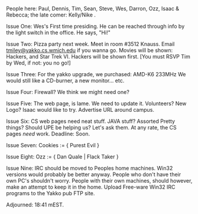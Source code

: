 People here:  Paul, Dennis, Tim, Sean, Steve, Wes, Darron, Ozz, Isaac &               Rebecca; the late comer:  Kelly/Nike . </p><p>
Issue One:  Wes's First time presiding.  He can be reached through info by the             light switch in the office.  He says, "Hi!" </p><p>
Issue Two:  Pizza party next week.  Meet in room #3512 Knauss.  Email             tmiley@yakko.cs.wmich.edu if you wanna go.  Movies will be shown:             Hackers, and Star Trek VI.  Hackers will be shown first.  [You must             RSVP Tim by Wed, if not: you no go!] </p><p>
Issue Three:  For the yakko upgrade, we purchased:  AMD-K6 233MHz We would               still like a CD-burner, a new monitor... etc. </p><p>
Issue Four:  Firewall?  We think we might need one?  </p><p>
Issue Five:  The web page, is lame.  We need to update it.  Volunteers?  New              Logo?  Isaac would like to try.  Advertise URL around campus. </p><p>
Issue Six:  CS web pages need neat stuff.  JAVA stuff?  Assorted Pretty things?             Should UPE be helping us?  Let's ask them.  At any rate, the CS             pages _need_ work.  Deadline:  Soon. </p><p>
Issue Seven:  Cookies := { Purest Evil } </p><p>
Issue Eight:  Ozz := { Dan Quale | Flack Taker } </p><p>
Issue Nine:  IRC should be moved to Peoples home machines.  Win32 versions              would probably be better anyway.  People who don't have their own              PC's shouldn't worry.  People with their own machines, should              however, make an attempt to keep it in the home.  Upload Free-ware              Win32 IRC programs to the Yakko pub FTP site. </p><p>
</p><p>
Adjourned:  18:41 mEST. </p><p>
</p>

